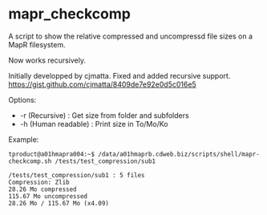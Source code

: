 # mapr_checkcomp

A script to show the relative compressed and uncompressd file sizes on a MapR filesystem.

Now works recursively.

Initially developped by cjmatta. Fixed and added recursive support.
https://gist.github.com/cjmatta/8409de7e92e0d5c016e5


Options: 
* -r (Recursive) : Get size from folder and subfolders
* -h (Human readable) : Print size in To/Mo/Ko


Example:
```
tproduct@a01hmapra004:~$ /data/a01hmaprb.cdweb.biz/scripts/shell/mapr-checkcomp.sh /tests/test_compression/sub1

/tests/test_compression/sub1 : 5 files
Compression: Zlib
28.26 Mo compressed
115.67 Mo uncompressed
28.26 Mo / 115.67 Mo (x4.09)

```
